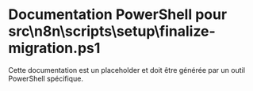 # Documentation PowerShell pour src\n8n\scripts\setup\finalize-migration.ps1

Cette documentation est un placeholder et doit être générée par un outil PowerShell spécifique.
